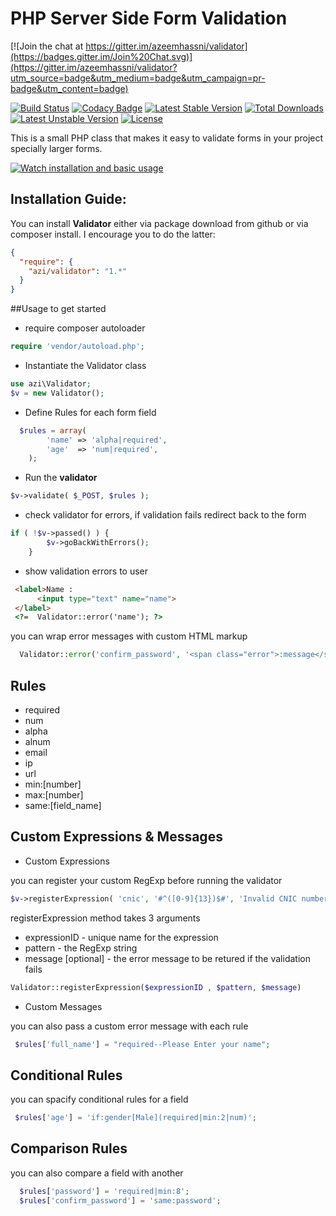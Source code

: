 # PHP Server Side Form Validation

[![Join the chat at https://gitter.im/azeemhassni/validator](https://badges.gitter.im/Join%20Chat.svg)](https://gitter.im/azeemhassni/validator?utm_source=badge&utm_medium=badge&utm_campaign=pr-badge&utm_content=badge)

[![Build Status](https://travis-ci.org/azeemhassni/validator.svg?branch=v2.0)](https://travis-ci.org/azeemhassni/validator)
[![Codacy Badge](https://www.codacy.com/project/badge/333e9f1f4abf4f6195e4a99b1a2e5766)](https://www.codacy.com/app/azibaloch247/validator)
[![Latest Stable Version](https://poser.pugx.org/azi/validator/v/stable.svg)](https://packagist.org/packages/azi/validator) [![Total Downloads](https://poser.pugx.org/azi/validator/downloads.svg)](https://packagist.org/packages/azi/validator) [![Latest Unstable Version](https://poser.pugx.org/azi/validator/v/unstable.svg)](https://packagist.org/packages/azi/validator) [![License](https://poser.pugx.org/azi/validator/license.svg)](https://packagist.org/packages/azi/validator)

This is a small PHP class that makes it easy to validate forms in your project specially larger forms.

[![Watch installation and basic usage](https://raw.githubusercontent.com/azeemhassni/validator/master/thumbnail.png)](http://www.youtube.com/watch?v=Ngxk95xg5DM)


## Installation Guide:

You can install **Validator** either via package download from github or via composer install. I encourage you to do the latter:
 
```json  
{ 
  "require": {
    "azi/validator": "1.*"
  }
} 
```


##Usage 
to get started 

* require composer autoloader 

```php
require 'vendor/autoload.php';
```

* Instantiate the Validator class
```php
use azi\Validator;
$v = new Validator();
```
* Define Rules for each form field
```php
  $rules = array(
        'name' => 'alpha|required',
        'age'  => 'num|required',
    );
```
* Run the **validator** 
```php
$v->validate( $_POST, $rules );
```
* check validator for errors, if validation fails redirect back to the form
```php
if ( !$v->passed() ) {
        $v->goBackWithErrors();
    }
```

* show validation errors to user
```html
 <label>Name :
      <input type="text" name="name">
 </label>
 <?=  Validator::error('name'); ?>
```

you can wrap error messages with custom HTML markup

```php
  Validator::error('confirm_password', '<span class="error">:message</span>');
```


## Rules
 * required
 * num
 * alpha
 * alnum
 * email
 * ip
 * url
 * min:[number]
 * max:[number]
 * same:[field_name]


## Custom Expressions & Messages
* Custom Expressions

you can register your custom RegExp before running the validator

```php
$v->registerExpression( 'cnic', '#^([0-9]{13})$#', 'Invalid CNIC number' );
```

registerExpression method takes 3 arguments
* expressionID - unique name for the expression
* pattern - the RegExp string
* message [optional] - the error message to be retured if the validation fails

```php 
Validator::registerExpression($expressionID , $pattern, $message)
```


* Custom Messages

you can also pass a custom error message with each rule

```php
 $rules['full_name'] = "required--Please Enter your name";
```

## Conditional Rules
you can spacify conditional rules for a field
```php
 $rules['age'] = 'if:gender[Male](required|min:2|num)';
```

## Comparison Rules

you can also compare a field with another
```php
  $rules['password'] = 'required|min:8';
  $rules['confirm_password'] = 'same:password';
```


